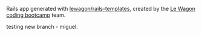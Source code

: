 Rails app generated with [lewagon/rails-templates](https://github.com/lewagon/rails-templates), created by the [Le Wagon coding bootcamp](https://www.lewagon.com) team.

testing new branch - miguel.

